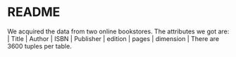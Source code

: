# README
We acquired the data from two online bookstores. The attributes we got are:
| Title | Author | ISBN | Publisher | edition | pages | dimension |
There are 3600 tuples per table.

